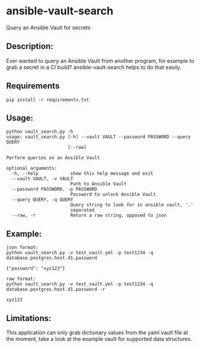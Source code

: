 # ansible-vault-search
Query an Ansible Vault for secrets

## Description:
Ever wanted to query an Ansible Vault from another program, for example to grab a secret in a CI build? ansible-vault-search helps to do that easily.

## Requirements

```
pip install -r requirements.txt
```

## Usage:

```
python vault_search.py -h
usage: vault_search.py [-h] --vault VAULT --password PASSWORD --query QUERY
                       [--raw]

Perform queries on an Ansible Vault

optional arguments:
  -h, --help            show this help message and exit
  --vault VAULT, -v VAULT
                        Path to Ansible Vault
  --password PASSWORD, -p PASSWORD
                        Password to unlock Ansible Vault
  --query QUERY, -q QUERY
                        Query string to look for in ansible vault, '.'
                        separated
  --raw, -r             Return a raw string, opposed to json
```

## Example:

```
json format:
python vault_search.py -v test_vault.yml -p test1234 -q database.postgres.host.d1.password

{"password": "xyz123"}

raw format:
python vault_search.py -v test_vault.yml -p test1234 -q database.postgres.host.d1.password -r

xyz123
```

## Limitations:
This application can only grab dictionary values from the yaml vault file at the moment, take a look at the example vault for supported data structures.
